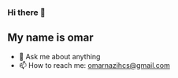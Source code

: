 ### Hi there 👋
## My name is omar
<!--
**omarnazih/omarnazih** is a ✨ _special_ ✨ repository because its `README.md` (this file) appears on your GitHub profile.

Here are some ideas to get you started:

- 🔭 I’m currently working on ...
- 🌱 I’m currently learning ...
- 👯 I’m looking to collaborate on ...
- 🤔 I’m looking for help with ...
- 💬 Ask me about ...
- 📫 How to reach me: ...
- 😄 Pronouns: ...
-->

<!-- - 🔭 I’m currently working on improving my js skills-->
- 💬 Ask me about anything
- 📫 How to reach me: omarnazihcs@gmail.com 
